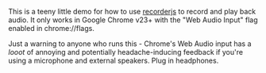 This is a teeny little demo for how to use [recorderjs](https://github.com/mattdiamond/Recorderjs) to record and play back audio. It only works in Google Chrome v23+ with the "Web Audio Input" flag enabled in chrome://flags.

Just a warning to anyone who runs this - Chrome's Web Audio input has a *looot* of annoying and potentially headache-inducing feedback if you're using a microphone and external speakers. Plug in headphones.